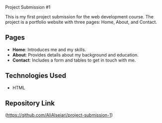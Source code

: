 Project Submission #1

This is my first project submission for the web development course. The project is a portfolio website with three pages: Home, About, and Contact.

## Pages
- **Home**: Introduces me and my skills.
- **About**: Provides details about my background and education.
- **Contact**: Includes a form and tables to get in touch with me.

## Technologies Used
- HTML

## Repository Link
(https://github.com/AliAlseiari/project-submission-1)
